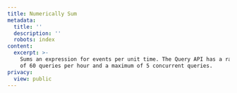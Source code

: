 ```yaml
---
title: Numerically Sum
metadata:
  title: ''
  description: ''
  robots: index
content:
  excerpt: >-
    Sums an expression for events per unit time. The Query API has a rate limit
    of 60 queries per hour and a maximum of 5 concurrent queries.
privacy:
  view: public
---
```


